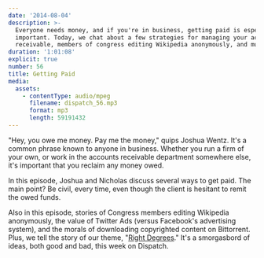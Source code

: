 ```yaml
---
date: '2014-08-04'
description: >-
  Everyone needs money, and if you're in business, getting paid is especially
  important. Today, we chat about a few strategies for managing your accounts
  receivable, members of congress editing Wikipedia anonymously, and much more.
duration: '1:01:08'
explicit: true
number: 56
title: Getting Paid
media:
  assets:
    - contentType: audio/mpeg
      filename: dispatch_56.mp3
      format: mp3
      length: 59191432
---
```

"Hey, you owe me money. Pay me the money," quips Joshua Wentz. It's a common phrase known to anyone in business. Whether you run a firm of your own, or work in the accounts receivable department somewhere else, it's important that you reclaim any money owed.

In this episode, Joshua and Nicholas discuss several ways to get paid. The main point? Be civil, every time, even though the client is hesitant to remit the owed funds.

Also in this episode, stories of Congress members editing Wikipedia anonymously, the value of Twitter Ads (versus Facebook's advertising system), and the morals of downloading copyrighted content on Bittorrent. Plus, we tell the story of our theme, "[Right Degrees](http://joshuawentzmusic.bandcamp.com/track/right-degrees)." It's a smorgasbord of ideas, both good and bad, this week on Dispatch.
